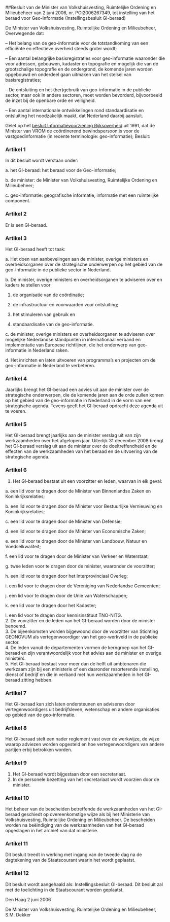 <meta http-equiv='Content-Type' content='text/html; charset=utf-8' />

##Besluit van de Minister van Volkshuisvesting, Ruimtelijke Ordening en Milieubeheer van 2 juni 2006, nr. POI2006267349, tot instelling van het beraad voor Geo-Informatie (Instellingsbesluit GI-beraad)

De Minister van Volkshuisvesting, Ruimtelijke Ordening en Milieubeheer,  
Overwegende dat:

– Het belang van de geo-informatie voor de totstandkoming van een efficiënte en effectieve overheid steeds groter wordt;

– Een aantal belangrijke basisregistraties voor geo-informatie waaronder die voor adressen, gebouwen, kadaster en topografie en mogelijk die van de grootschalige topografie en de ondergrond, de komende jaren worden opgebouwd en onderdeel gaan uitmaken van het stelsel van basisregistraties;

– De ontsluiting en het (her)gebruik van geo-informatie in de publieke sector, maar ook in andere sectoren, moet worden bevorderd, bijvoorbeeld de inzet bij de openbare orde en veiligheid.

– Een aantal internationale ontwikkelingen rond standaardisatie en ontsluiting het noodzakelijk maakt, dat Nederland daarbij aansluit.

Gelet op het [besluit Informatievoorziening Rijksoverheid](../../../../ministeriele-regeling/besluit/informatievoorziening/in/de/rijksdienst/1990/(besluit/ivr/1990)/BWBR0004976/README.md) uit 1991, dat de Minister van VROM de coördinerend bewindspersoon is voor de vastgoedinformatie (in recente terminologie: geo-informatie);
Besluit:    

### Artikel  1  

In dit besluit wordt verstaan onder: 

a. het GI-beraad: het beraad voor de Geo-informatie;  

b. de minister: de Minister van Volkshuisvesting, Ruimtelijke Ordening en Milieubeheer;  

c. geo-informatie: geografische informatie, informatie met een ruimtelijke component.   

### Artikel  2  

Er is een GI-beraad. 

### Artikel  3  

Het GI-beraad heeft tot taak: 

a. Het doen van aanbevelingen aan de minister, overige ministers en overheidsorganen over de strategische onderwerpen op het gebied van de geo-informatie in de publieke sector in Nederland.  

b. De minister, overige ministers en overheidsorganen te adviseren over en kaders te stellen voor 

1. de organisatie van de coördinatie;  

2. de infrastructuur en voorwaarden voor ontsluiting;  

3. het stimuleren van gebruik en  

4. standaardisatie van de geo-informatie.    

c. de minister, overige ministers en overheidsorganen te adviseren over mogelijke Nederlandse standpunten in internationaal verband en implementatie van Europese richtlijnen, die het onderwerp van geo-informatie in Nederland raken.  

d. Het inrichten en laten uitvoeren van programma’s en projecten om de geo-informatie in Nederland te verbeteren.   

### Artikel  4  

Jaarlijks brengt het GI-beraad een advies uit aan de minister over de strategische onderwerpen, die de komende jaren aan de orde zullen komen op het gebied van de geo-informatie in Nederland in de vorm van een strategische agenda. Tevens geeft het GI-beraad opdracht deze agenda uit te voeren. 

### Artikel  5  

Het GI-beraad brengt jaarlijks aan de minister verslag uit van zijn werkzaamheden over het afgelopen jaar. Uiterlijk 31 december 2008 brengt het GI-beraad verslag uit aan de minister over de doeltreffendheid en de effecten van de werkzaamheden van het beraad en de uitvoering van de strategische agenda. 

### Artikel  6  

1.  Het GI-beraad bestaat uit een voorzitter en leden, waarvan in elk geval: 

a. een lid voor te dragen door de Minister van Binnenlandse Zaken en Koninkrijksrelaties;  

b. een lid voor te dragen door de Minister voor Bestuurlijke Vernieuwing en Koninkrijksrelaties;  

c. een lid voor te dragen door de Minister van Defensie;  

d. een lid voor te dragen door de Minister van Economische Zaken;  

e. een lid voor te dragen door de Minister van Landbouw, Natuur en Voedselkwaliteit;  

f. een lid voor te dragen door de Minister van Verkeer en Waterstaat;  

g. twee leden voor te dragen door de minister, waaronder de voorzitter;  

h. een lid voor te dragen door het Interprovinciaal Overleg;  

i. een lid voor te dragen door de Vereniging van Nederlandse Gemeenten;  

j. een lid voor te dragen door de Unie van Waterschappen;  

k. een lid voor te dragen door het Kadaster;  

l. een lid voor te dragen door kennisinstituut TNO-NITG.     
2.  De voorzitter en de leden van het GI-beraad worden door de minister benoemd.   
3.  De bijeenkomsten worden bijgewoond door de voorzitter van Stichting GEONOVUM als vertegenwoordiger van het geo-werkveld in de publieke sector.   
4.  De leden vanuit de departementen vormen de kerngroep van het GI-beraad en zijn verantwoordelijk voor het advies aan de minister en overige ministers.   
5.  Het GI-beraad bestaat voor meer dan de helft uit ambtenaren die werkzaam zijn bij een ministerie of een daaronder resorterende instelling, dienst of bedrijf en die in verband met hun werkzaamheden in het GI-beraad zitting hebben.  

### Artikel  7  

Het GI-beraad kan zich laten ondersteunen en adviseren door vertegenwoordigers uit bedrijfsleven, wetenschap en andere organisaties op gebied van de geo-informatie. 

### Artikel  8  

Het GI-beraad stelt een nader reglement vast over de werkwijze, de wijze waarop adviezen worden opgesteld en hoe vertegenwoordigers van andere partijen erbij betrokken worden. 

### Artikel  9  

1.  Het GI-beraad wordt bijgestaan door een secretariaat.   
2.  In de personele bezetting van het secretariaat wordt voorzien door de minister.  

### Artikel  10  

Het beheer van de bescheiden betreffende de werkzaamheden van het GI-beraad geschiedt op overeenkomstige wijze als bij het Ministerie van Volkshuisvesting, Ruimtelijke Ordening en Milieubeheer. De bescheiden worden na beëindiging van de werkzaamheden van het GI-beraad opgeslagen in het archief van dat ministerie. 

### Artikel  11  

Dit besluit treedt in werking met ingang van de tweede dag na de dagtekening van de Staatscourant waarin het wordt geplaatst. 

### Artikel  12  

Dit besluit wordt aangehaald als: Instellingsbesluit GI-beraad. 
Dit besluit zal met de toelichting in de Staatscourant worden geplaatst.   

Den Haag 
2 juni 2006   

De 
Minister van Volkshuisvesting, Ruimtelijke Ordening en Milieubeheer, 
S.M. Dekker     
